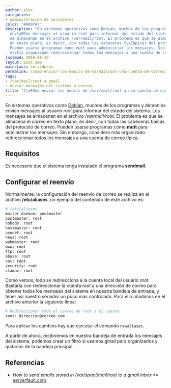 ```yaml
---
author: alex
categories:
- administracion de servidores
color: '#0097A7'
description: "En sistemas operativos como Debian, muchos de los programas y demonios
  env\xEDan mensajes al usuario root para informar del estado del sistema. Los mensajes
  se almacenan en el archivo /var/mail/root. El problema es que se almacena el correo
  en texto plano, es decir, con todas las cabeceras t\xEDpicas del protocolo de correo.
  Pueden usarse programas como mutt para administrar los mensajes. Sin embargo, considero
  m\xE1s organizado redireccionar todos los mensajes a una cuenta de correo t\xEDpica."
lastmod: 2016-08-10
layout: post.amp
mainclass: servidores
permalink: /como-enviar-los-emails-de-varmailroot-una-cuenta-de-correo/
tags:
- /var/mail/root a gmail
- enviar mensajes del sistema a correo
title: "C\xF3mo enviar los emails de /var/mail/root a una cuenta de correo"
---
```


En sistemas operativos como <a href="/tags/#debian">Debian</a>, muchos de los programas y demonios envían mensajes al usuario _root_ para informar del estado del sistema. Los mensajes se almacenan en el archivo _/var/mail/root_. El problema es que se almacena el correo en texto plano, es decir, con todas las cabeceras típicas del protocolo de correo. Pueden usarse programas como __mutt__ para administrar los mensajes. Sin embargo, considero más organizado redireccionar todos los mensajes a una cuenta de correo típica.

<!--more--><!--ad-->



## Requisitos

Es necesario que el sistema tenga instalado el programa **sendmail**.

## Configurar el reenvío

Normalmente, la configuración del reenvío de correo se realiza en el archivo **/etc/aliases**, un ejemplo del contenido de este archivo es:

```bash
# /etc/aliases
mailer-daemon: postmaster
postmaster: root
nobody: root
hostmaster: root
usenet: root
news: root
webmaster: root
www: root
ftp: root
abuse: root
noc: root
security: root
clamav: root
```

Como vemos, todo se redirecciona a la cuenta local del usuario *root*. Bastaría con redireccionar la cuenta *root* a una dirección de correo para obtener todos los mensajes del sistema en nuestra bandeja de entrada, y tener así nuestro servidor un poco más controlado. Para ello añadimos en el archivo anterior la siguiente línea:

```bash
# Redireccionar todo el correo de root a mi cuenta
root: direccion@correo.com
```

Para aplicar los cambios hay que ejecutar el comando `newaliases`.

A partir de ahora, recibiremos en nuestra bandeja de entrada los mensajes del sistema, podemos crear un filtro si usamos gmail para organizarlos y quitarlos de la bandeja principal.

## Referencias

- *How to send emails stored in /var/spool/mail/root to a gmail inbox* »» <a href="http://serverfault.com/questions/554922/how-to-send-emails-stored-in-var-spool-mail-root-to-a-gmail-inboxbr/" target="_blank">serverfault.com</a>
